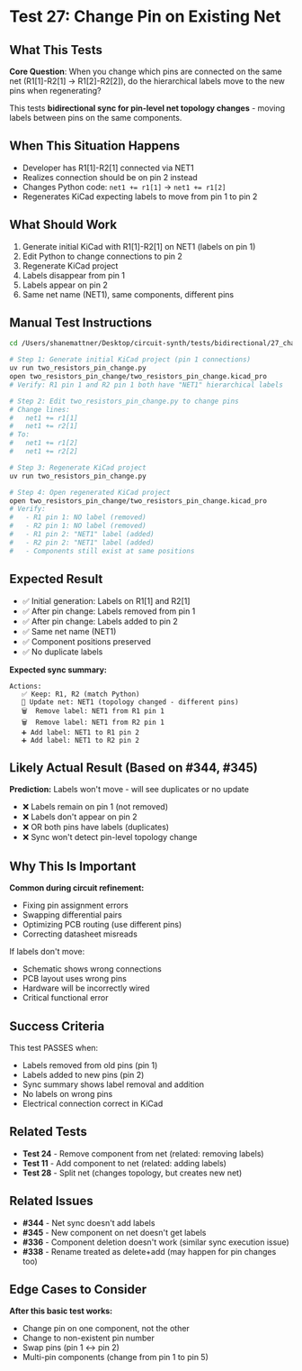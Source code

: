 # Test 27: Change Pin on Existing Net

## What This Tests

**Core Question**: When you change which pins are connected on the same net (R1[1]-R2[1] → R1[2]-R2[2]), do the hierarchical labels move to the new pins when regenerating?

This tests **bidirectional sync for pin-level net topology changes** - moving labels between pins on the same components.

## When This Situation Happens

- Developer has R1[1]-R2[1] connected via NET1
- Realizes connection should be on pin 2 instead
- Changes Python code: `net1 += r1[1]` → `net1 += r1[2]`
- Regenerates KiCad expecting labels to move from pin 1 to pin 2

## What Should Work

1. Generate initial KiCad with R1[1]-R2[1] on NET1 (labels on pin 1)
2. Edit Python to change connections to pin 2
3. Regenerate KiCad project
4. Labels disappear from pin 1
5. Labels appear on pin 2
6. Same net name (NET1), same components, different pins

## Manual Test Instructions

```bash
cd /Users/shanemattner/Desktop/circuit-synth/tests/bidirectional/27_change_pin_on_net

# Step 1: Generate initial KiCad project (pin 1 connections)
uv run two_resistors_pin_change.py
open two_resistors_pin_change/two_resistors_pin_change.kicad_pro
# Verify: R1 pin 1 and R2 pin 1 both have "NET1" hierarchical labels

# Step 2: Edit two_resistors_pin_change.py to change pins
# Change lines:
#   net1 += r1[1]
#   net1 += r2[1]
# To:
#   net1 += r1[2]
#   net1 += r2[2]

# Step 3: Regenerate KiCad project
uv run two_resistors_pin_change.py

# Step 4: Open regenerated KiCad project
open two_resistors_pin_change/two_resistors_pin_change.kicad_pro
# Verify:
#   - R1 pin 1: NO label (removed)
#   - R2 pin 1: NO label (removed)
#   - R1 pin 2: "NET1" label (added)
#   - R2 pin 2: "NET1" label (added)
#   - Components still exist at same positions
```

## Expected Result

- ✅ Initial generation: Labels on R1[1] and R2[1]
- ✅ After pin change: Labels removed from pin 1
- ✅ After pin change: Labels added to pin 2
- ✅ Same net name (NET1)
- ✅ Component positions preserved
- ✅ No duplicate labels

**Expected sync summary:**
```
Actions:
   ✅ Keep: R1, R2 (match Python)
   🔌 Update net: NET1 (topology changed - different pins)
   🗑️  Remove label: NET1 from R1 pin 1
   🗑️  Remove label: NET1 from R2 pin 1
   ➕ Add label: NET1 to R1 pin 2
   ➕ Add label: NET1 to R2 pin 2
```

## Likely Actual Result (Based on #344, #345)

**Prediction:** Labels won't move - will see duplicates or no update

- ❌ Labels remain on pin 1 (not removed)
- ❌ Labels don't appear on pin 2
- ❌ OR both pins have labels (duplicates)
- ❌ Sync won't detect pin-level topology change

## Why This Is Important

**Common during circuit refinement:**
- Fixing pin assignment errors
- Swapping differential pairs
- Optimizing PCB routing (use different pins)
- Correcting datasheet misreads

If labels don't move:
- Schematic shows wrong connections
- PCB layout uses wrong pins
- Hardware will be incorrectly wired
- Critical functional error

## Success Criteria

This test PASSES when:
- Labels removed from old pins (pin 1)
- Labels added to new pins (pin 2)
- Sync summary shows label removal and addition
- No labels on wrong pins
- Electrical connection correct in KiCad

## Related Tests

- **Test 24** - Remove component from net (related: removing labels)
- **Test 11** - Add component to net (related: adding labels)
- **Test 28** - Split net (changes topology, but creates new net)

## Related Issues

- **#344** - Net sync doesn't add labels
- **#345** - New component on net doesn't get labels
- **#336** - Component deletion doesn't work (similar sync execution issue)
- **#338** - Rename treated as delete+add (may happen for pin changes too)

## Edge Cases to Consider

**After this basic test works:**
- Change pin on one component, not the other
- Change to non-existent pin number
- Swap pins (pin 1 ↔ pin 2)
- Multi-pin components (change from pin 1 to pin 5)
